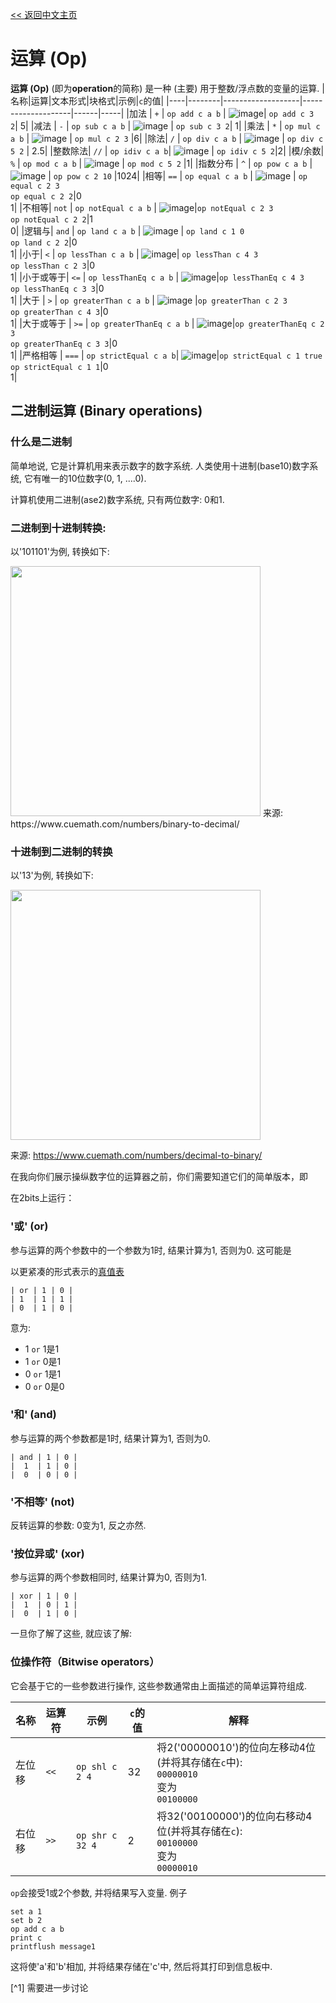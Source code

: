 [<< 返回中文主页](README_CN.md)
# 运算 (Op)

**运算 (Op)** (即为**operation**的简称) 是一种 (主要) 用于整数/浮点数的变量的运算.
|名称|运算|文本形式|块格式|示例|`c`的值|
|----|--------|-------------------|--------------------|------|-----|
|加法 | `+` | `op add c a b` | ![image](https://user-images.githubusercontent.com/94273523/154839380-4ba4907d-0b36-4402-97b4-6b81e43a65da.png)| `op add c 3 2`| 5|
|减法 | `-` | `op sub c a b` | ![image](https://user-images.githubusercontent.com/94273523/154839396-7b90dd30-c9a6-457e-a67f-4995289d3ee0.png) | `op sub c 3 2`| 1|
|乘法 | `*` | `op mul c a b` | ![image](https://user-images.githubusercontent.com/94273523/154839416-4a44aef5-0aa6-45d2-8997-90d511d10858.png) | `op mul c 2 3` |6|
|除法| `/` | `op div c a b` | ![image](https://user-images.githubusercontent.com/94273523/154839886-fad107d7-044b-4c93-9507-afc215d61d5b.png) | `op div c 5 2` | 2.5|
|整数除法| `//` | `op idiv c a b`| ![image](https://user-images.githubusercontent.com/94273523/154840014-abf42cf2-0ecf-4c5e-af64-7141bae21d54.png) | `op idiv c 5 2`|2|
|模/余数| `%` | `op mod c a b` | ![image](https://user-images.githubusercontent.com/94273523/154840023-4ae73f76-a911-4377-88ea-8a0ca4c6ccdc.png) | `op mod c 5 2` |1|
|指数分布 | `^` | `op pow c a b` | ![image](https://user-images.githubusercontent.com/94273523/154840035-35e69645-e750-41fd-aa78-80bfe84f8348.png) | `op pow c 2 10` |1024|
|相等| `==` | `op equal c a b` | ![image](https://user-images.githubusercontent.com/94273523/154840048-aff01cd8-6809-4a7b-b24e-c4b4b023c57f.png) | `op equal c 2 3`<br>`op equal c 2 2`|0<br>1|
|不相等| `not` | `op notEqual c a b` | ![image](https://user-images.githubusercontent.com/94273523/154840063-a1809838-e8cc-41aa-b167-d04c7548389f.png)|`op notEqual c 2 3`<br>`op notEqual c 2 2`|1<br>0|
|逻辑与| `and` | `op land c a b` | ![image](https://user-images.githubusercontent.com/94273523/154840570-37a7aad1-3bdc-4c93-84ac-57e44f51f48d.png) | `op land c 1 0 `<br>`op land c 2 2`|0<br>1|
|小于| `<` | `op lessThan c a b` | ![image](https://user-images.githubusercontent.com/94273523/154840973-585b6782-5fc8-4803-a20e-00cf01c34f10.png)| `op lessThan c 4 3`<br>`op lessThan c 2 3`|0<br>1|
|小于或等于| `<=` | `op lessThanEq c a b` | ![image](https://user-images.githubusercontent.com/94273523/154879553-52646911-75ca-44f5-aaa2-e66326441e1e.png)|`op lessThanEq c 4 3`<br>`op lessThanEq c 3 3`|0<br>1|
|大于 | `>` | `op greaterThan c a b` | ![image](https://user-images.githubusercontent.com/94273523/154879929-8fcac898-ed32-4bc2-9927-7a5e6798cfdc.png) |`op greaterThan c 2 3`<br>`op greaterThan c 4 3`|0<br>1|
|大于或等于 | `>=` | `op greaterThanEq c a b` | ![image](https://user-images.githubusercontent.com/94273523/154880203-875c9c13-f533-4b87-9567-309ef372ff1b.png)|`op greaterThanEq c 2 3`<br>`op greaterThanEq c 3 3`|0<br>1|
|严格相等 | `===` | `op strictEqual c a b`| ![image](https://user-images.githubusercontent.com/94273523/154880583-118e117b-289e-4920-b28e-ade70b26a74a.png)|`op strictEqual c 1 true`<br>`op strictEqual c 1 1`|0<br>1|

## 二进制运算 (Binary operations)

### 什么是二进制
简单地说, 它是计算机用来表示数字的数字系统. 人类使用十进制(base10)数字系统, 它有唯一的10位数字(0, 1, ....0).

计算机使用二进制(ase2)数字系统, 只有两位数字: 0和1.

### 二进制到十进制转换: 
以'101101'为例, 转换如下: 

<img height=400 src="https://user-images.githubusercontent.com/94273523/154889433-1d810ffa-5675-4508-ab24-4516d732ab3a.png" />
来源: https://www.cuemath.com/numbers/binary-to-decimal/

### 十进制到二进制的转换
以'13'为例, 转换如下: 

<img height=400 src="https://user-images.githubusercontent.com/94273523/154890032-b8ae8ecf-0d95-4c53-84c1-a0ee6140950e.png" />

来源: https://www.cuemath.com/numbers/decimal-to-binary/

在我向你们展示操纵数字位的运算器之前，你们需要知道它们的简单版本，即

在2bits上运行：

### '或' (or)
参与运算的两个参数中的一个参数为1时, 结果计算为1, 否则为0. 这可能是

以更紧凑的形式表示的[真值表](https://en.wikipedia.org/wiki/Truth_table)

```
| or | 1 | 0 |
| 1  | 1 | 1 |
| 0  | 1 | 0 |
```
意为:
* 1 `or` 1是1
* 1 `or` 0是1
* 0 `or` 1是1
* 0 `or` 0是0

### '和' (and)
参与运算的两个参数都是1时, 结果计算为1, 否则为0.
 ```
| and | 1 | 0 |
|  1  | 1 | 0 |
|  0  | 0 | 0 |
```

### '不相等' (not)
反转运算的参数: 0变为1, 反之亦然.

### '按位异或' (xor)
参与运算的两个参数相同时, 结果计算为0, 否则为1.
 ```
| xor | 1 | 0 |
|  1  | 0 | 1 |
|  0  | 1 | 0 |
```

一旦你了解了这些, 就应该了解: 

### 位操作符（Bitwise operators）

它会基于它的一些参数进行操作, 这些参数通常由上面描述的简单运算符组成.

|名称|运算符|示例|`c`的值|解释|
|----|--------|------|------------|-----------|
|左位移 | `<<` | `op shl c 2 4` |32|将2('00000010')的位向左移动4位(并将其存储在`c`中):<br>`00000010`<br>变为<br>`00100000`|
|右位移| `>>` | `op shr c 32 4`|2|将32('00100000')的位向右移动4位(并将其存储在`c`):<br>`00100000`<br>变为<br>`00000010`|




`op`会接受1或2个参数, 并将结果写入变量. 例子
```
set a 1
set b 2
op add c a b
print c
printflush message1
```
这将使'a'和'b'相加, 并将结果存储在'c'中, 然后将其打印到信息板中.

[^1] 需要进一步讨论
